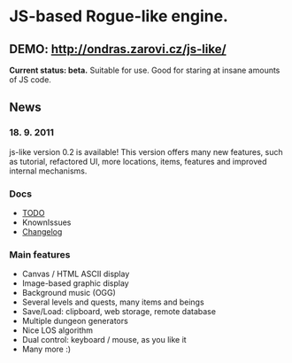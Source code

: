# JS-based Rogue-like engine. #

## DEMO: http://ondras.zarovi.cz/js-like/ ##
**Current status: beta.** Suitable for use. Good for staring at insane amounts of JS code.

## News ##

### 18. 9. 2011 ###
js-like version 0.2 is available! This version offers many new features, such as tutorial, refactored UI, more locations, items, features and improved internal mechanisms.

### Docs ###
  * [TODO](http://code.google.com/p/js-like/wiki/TODO)
  * KnownIssues
  * [Changelog](http://code.google.com/p/js-like/wiki/Changelog)

### Main features ###

  * Canvas / HTML ASCII display
  * Image-based graphic display
  * Background music (OGG)
  * Several levels and quests, many items and beings
  * Save/Load: clipboard, web storage, remote database
  * Multiple dungeon generators
  * Nice LOS algorithm
  * Dual control: keyboard / mouse, as you like it
  * Many more :)